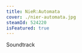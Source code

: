 ```yaml
---
title: NieR:Automata
cover: ./nier-automata.jpg
steamId: 524220
isFeatured: true
---
```


Soundtrack
